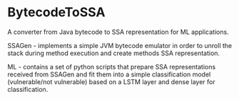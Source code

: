 # BytecodeToSSA
A converter from Java bytecode to SSA representation for ML applications.

SSAGen - implements a simple JVM bytecode emulator in order to unroll the stack during method execution and create methods SSA representation.

ML - contains a set of python scripts that prepare SSA representations received from SSAGen and fit them into a simple classification model (vulnerable/not vulnerable) based on a LSTM layer and dense layer for classification.